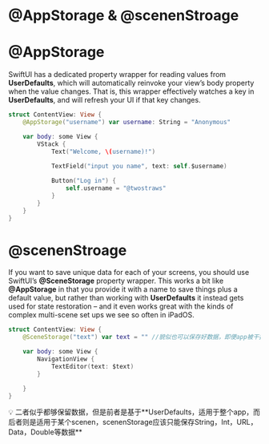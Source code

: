 # @AppStorage & @scenenStroage

# **@AppStorage**

SwiftUI has a dedicated property wrapper for reading values from **UserDefaults**, which will automatically reinvoke your view’s body property when the value changes. That is, this wrapper effectively watches a key in **UserDefaults**, and will refresh your UI if that key changes.

```swift
struct ContentView: View {
    @AppStorage("username") var username: String = "Anonymous"

    var body: some View {
        VStack {
            Text("Welcome, \(username)!")
            
            TextField("input you name", text: self.$username)

            Button("Log in") {
                self.username = "@twostraws"
            }
        }
    }
}
```

# **@scenenStroage**

If you want to save unique data for each of your screens, you should use SwiftUI’s **@SceneStorage** property wrapper. This works a bit like **@AppStorage** in that you provide it with a name to save things plus a default value, but rather than working with **UserDefaults** it instead gets used for state restoration – and it even works great with the kinds of complex multi-scene set ups we see so often in iPadOS.

```swift
struct ContentView: View {
    @SceneStorage("text") var text = "" //貌似也可以保存好数据，即便app被干掉

    var body: some View {
        NavigationView {
            TextEditor(text: $text)
        }

    }
}
```

<aside>
💡 二者似乎都够保留数据，但是前者是基于**UserDefaults，适用于整个app，而后者则是适用于某个scenen，scenenStorage应该只能保存String，Int，URL，Data，Double等数据**

</aside>
